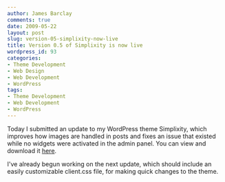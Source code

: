 ```yaml
---
author: James Barclay
comments: true
date: 2009-05-22
layout: post
slug: version-05-simplixity-now-live
title: Version 0.5 of Simplixity is now live
wordpress_id: 93
categories:
- Theme Development
- Web Design
- Web Development
- WordPress
tags:
- Theme Development
- Web Development
- WordPress
---
```


Today I submitted an update to my WordPress theme Simplixity, which improves how images are handled in posts and fixes an issue that existed while no widgets were activated in the admin panel. You can view and download it [here](http://wordpress.org/extend/themes/simplixity).

I've already begun working on the next update, which should include an easily customizable client.css file, for making quick changes to the theme.
